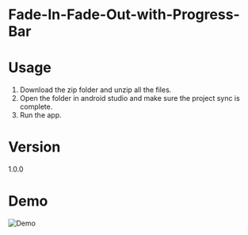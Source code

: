 # Fade-In-Fade-Out-with-Progress-Bar

# Usage
1. Download the zip folder and unzip all the files.
2. Open the folder in android studio and make sure the project sync is complete.
3. Run the app.

# Version 
  1.0.0
# Demo
![Demo](https://user-images.githubusercontent.com/24483619/59826767-c7e2a500-92eb-11e9-8f96-43a01babe04c.gif)
